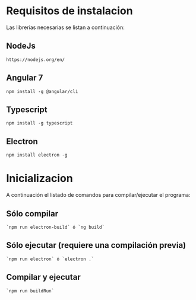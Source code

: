 # Requisitos de instalacion

Las librerias necesarias se listan a continuación: 

## NodeJs

    https://nodejs.org/en/

## Angular 7

    npm install -g @angular/cli

## Typescript

    npm install -g typescript

## Electron

    npm install electron -g

# Inicializacion

A continuación el listado de comandos para compilar/ejecutar el programa:

## Sólo compilar

    `npm run electron-build` ó `ng build`

## Sólo ejecutar (requiere una compilación previa)

    `npm run electron` ó `electron .`

## Compilar y ejecutar

    `npm run buildRun`
